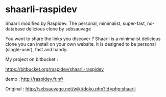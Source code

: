 shaarli-raspidev
================

Shaarli modified by Raspidev.
The personal, minimalist, super-fast, no-database delicious clone by sebsauvage

You want to share the links you discover ? Shaarli is a minimalist delicious clone you can install on your own website.
It is designed to be personal (single-user), fast and handy.

My project on bitbucket :

https://bitbucket.org/raspidev/shaarli-raspidev

demo : http://raspidev.fr.nf/

Original : http://sebsauvage.net/wiki/doku.php?id=php:shaarli
